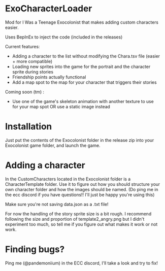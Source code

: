 # ExoCharacterLoader
Mod for I Was a Teenage Exocolonist that makes adding custom characters easier.

Uses BepInEx to inject the code (included in the releases)

Current features: 
- Adding a character to the list without modifying the Chara.tsv file (easier + more compatible)
- Loading new sprites into the game for the portrait and the character sprite during stories
- Friendship points actually functional
- Add a map spot to the map for your character that triggers their stories

Coming soon (tm) :
- Use one of the game's skeleton animation with another texture to use for your map spot OR use a static image instead

# Installation

Just put the contents of the Exocolonist folder in the release zip into your Exocolonist game folder, and launch the game.

# Adding a character

In the CustomCharacters located in the Exocolonist folder is a CharacterTemplate folder. Use it to figure out how you should structure your own character folder and how the images should be named. (Do ping me in the ecc discord if you have questions!! I'll just be happy you're using this)

Make sure you're not saving data.json as a .txt file!

For now the handling of the story sprite size is a bit rough. I recommend following the size and proportion of template2_angry.png but I didn't experiment too much, so tell me if you figure out what makes it work or not work.

# Finding bugs?

Ping me (@pandemoniium) in the ECC discord, I'll take a look and try to fix!
